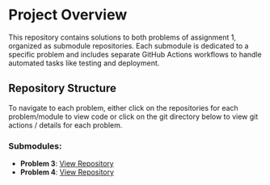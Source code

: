 # Project Overview

This repository contains solutions to both problems of assignment 1, organized as submodule repositories. Each submodule is dedicated to a specific problem and includes separate GitHub Actions workflows to handle automated tasks like testing and deployment.

## Repository Structure

To navigate to each problem, either click on the repositories for each problem/module to view code or click on the git directory below to view git actions / details for each problem.

### Submodules:
- **Problem 3**: [View Repository](https://github.com/jaehobahng/6700-assignment1-problem3)
- **Problem 4**: [View Repository](https://github.com/jaehobahng/6700-assignment1-problem4)